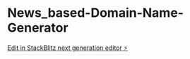 # News_based-Domain-Name-Generator

[Edit in StackBlitz next generation editor ⚡️](https://stackblitz.com/~/github.com/radha708989/News_based-Domain-Name-Generator)
